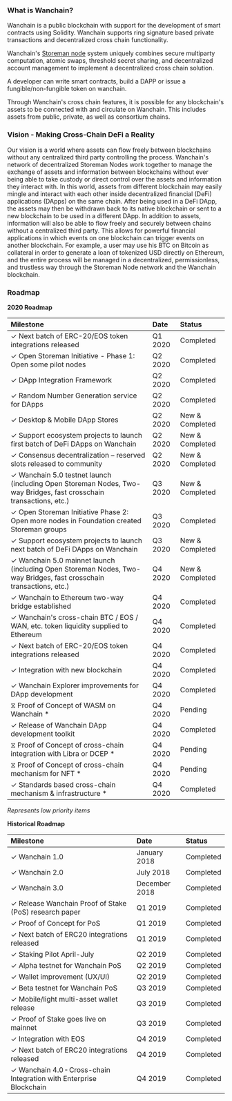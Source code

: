 ### What is Wanchain?
Wanchain is a public blockchain with support for the development of smart contracts using Solidity. Wanchain supports ring signature based private transactions and decentralized cross chain functionality.

Wanchain's [Storeman node](technology/storeman.md) system uniquely combines  secure multiparty computation, atomic swaps, threshold secret sharing, and decentralized account management to implement a decentralized cross chain solution.

A developer can write smart contracts, build a DAPP or issue a fungible/non-fungible token on wanchain. 

Through Wanchain's cross chain features, it is possible for any blockchain's assets to be connected with and circulate on Wanchain. This includes assets from public, private, as well as consortium chains.


### Vision - Making Cross-Chain DeFi a Reality

Our vision is a world where assets can flow freely between blockchains without any centralized third party controlling the process. Wanchain's network of decentralized Storeman Nodes work together to manage the exchange of assets and information between blockchains without ever being able to take custody or direct control over the assets and information they interact with. In this world, assets from different blockchain may easily mingle and interact with each other inside decentralized financial (DeFi) applications (DApps) on the same chain. After being used in a DeFi DApp, the assets may then be withdrawn back to its native blockchain or sent to a new blockchain to be used in a different DApp. In addition to assets, information will also be able to flow freely and securely between chains without a centralized third party. This allows for powerful financial applications in which events on one blockchain can trigger events on another blockchain. For example, a user may use his BTC on Bitcoin as collateral in order to generate a loan of tokenized USD directly on Ethereum, and the entire process will be managed in a decentralized, permissionless, and trustless way through the Storeman Node network and the Wanchain blockchain.


### Roadmap

**2020 Roadmap**

| **Milestone**  |**Date**   |**Status** |
|:---|:---|:---|
|✓ Next batch of ERC-20/EOS token integrations released | Q1 2020  | Completed|  
|✓ Open Storeman Initiative - Phase 1: Open some pilot nodes | Q2 2020  | Completed| 
|✓ DApp Integration Framework | Q2 2020  | Completed| 
|✓ Random Number Generation service for DApps | Q2 2020  | Completed| 
|✓ Desktop & Mobile DApp Stores | Q2 2020  | New & Completed| 
|✓ Support ecosystem projects to launch first batch of DeFi DApps on Wanchain | Q2 2020  | New & Completed| 
|✓ Consensus decentralization – reserved slots released to community| Q2 2020  | New & Completed| 
|✓ Wanchain 5.0 testnet launch (including Open Storeman Nodes, Two-way Bridges, fast crosschain transactions, etc.) | Q3 2020  | New & Completed| 
|✓ Open Storeman Initiative Phase 2: Open more nodes in Foundation created Storeman groups | Q3 2020  | Completed| 
|✓ Support ecosystem projects to launch next batch of DeFi DApps on Wanchain | Q3 2020  | New & Completed| 
|✓ Wanchain 5.0 mainnet launch (including Open Storeman Nodes, Two-way Bridges, fast crosschain transactions, etc.) | Q4 2020  | New & Completed| 
|✓ Wanchain to Ethereum two-way bridge established | Q4 2020  | Completed|
|✓ Wanchain's cross-chain BTC / EOS / WAN, etc. token liquidity supplied to Ethereum | Q4 2020  | Completed| 
|✓ Next batch of ERC-20/EOS token integrations released | Q4 2020  | Completed|
|✓ Integration with new blockchain | Q4 2020  | Completed|
|✓ Wanchain Explorer improvements for DApp development | Q4 2020  | Completed| 
|⧖ Proof of Concept of WASM on Wanchain * | Q4 2020  | Pending| 
|✓ Release of Wanchain DApp development toolkit | Q4 2020  | Completed| 
|⧖ Proof of Concept of cross-chain integration with Libra or DCEP * | Q4 2020  | Pending| 
|⧖ Proof of Concept of cross-chain mechanism for NFT * | Q4 2020  | Pending| 
|✓ Standards based cross-chain mechanism & infrastructure * | Q4 2020  | Completed| 

  *Represents low priority items*
<br>

**Historical Roadmap**

| **Milestone**  |**Date**   |**Status** |
|:---|:---|:---|
|✓ Wanchain 1.0 | January 2018 |  Completed |
|✓ Wanchain 2.0 | July 2018  | Completed  |
|✓ Wanchain 3.0 | December 2018  | Completed|
|✓ Release Wanchain Proof of Stake (PoS) research paper |Q1 2019|Completed|
|✓ Proof of Concept for PoS|Q1 2019|Completed|
|✓ Next batch of ERC20 integrations released|Q1 2019|Completed|
|✓ Staking Pilot April-July|Q2 2019|Completed|
|✓ Alpha testnet for Wanchain PoS|Q2 2019|Completed|
|✓ Wallet improvement (UX/UI)|Q2 2019|Completed|
|✓ Beta testnet for Wanchain PoS|Q3 2019|Completed|
|✓ Mobile/light multi-asset wallet release|Q3 2019|Completed|
|✓ Proof of Stake goes live on mainnet|Q3 2019|Completed|
|✓ Integration with EOS |Q4 2019|Completed|
|✓ Next batch of ERC20 integrations released|Q4 2019|Completed|
|✓ Wanchain 4.0 - Cross-chain Integration with Enterprise Blockchain|Q4 2019|Completed|

